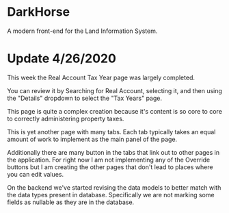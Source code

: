 # DarkHorse
 A modern front-end for the Land Information System.

# Update 4/26/2020
This week the Real Account Tax Year page was largely completed.

You can review it by Searching for Real Account, selecting it, and then using the "Details" dropdown to select the "Tax Years" page.

This page is quite a complex creation because it's content is so core to core to correctly administering property taxes.

This is yet another page with many tabs. Each tab typically takes an equal amount of work to implement as the main panel of the page.

Additionally there are many button in the tabs that link out to other pages in the application. For right now I am not implementing any of the Override buttons but I am creating the other pages that don't lead to places where you can edit values.

On the backend we've started revising the data models to better match with the data types present in database. Specifically we are not marking some fields as nullable as they are in the database.
